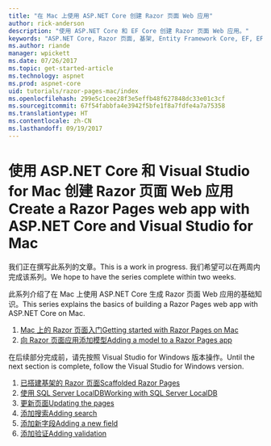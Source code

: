 ```yaml
---
title: "在 Mac 上使用 ASP.NET Core 创建 Razor 页面 Web 应用"
author: rick-anderson
description: "使用 ASP.NET Core 和 EF Core 创建 Razor 页面 Web 应用。"
keywords: "ASP.NET Core, Razor 页面, 基架, Entity Framework Core, EF, EF Core, 数据库, mac, macOS, Visual Studio for Mac"
ms.author: riande
manager: wpickett
ms.date: 07/26/2017
ms.topic: get-started-article
ms.technology: aspnet
ms.prod: aspnet-core
uid: tutorials/razor-pages-mac/index
ms.openlocfilehash: 299e5c1cee28f3e5effb48f627848dc33e01c3cf
ms.sourcegitcommit: 67f54fabbfa4e3942f5bfe1f8a7fdfe4a7a75358
ms.translationtype: HT
ms.contentlocale: zh-CN
ms.lasthandoff: 09/19/2017
---
```

# <a name="create-a-razor-pages-web-app-with-aspnet-core-and-visual-studio-for-mac"></a><span data-ttu-id="12c20-104">使用 ASP.NET Core 和 Visual Studio for Mac 创建 Razor 页面 Web 应用</span><span class="sxs-lookup"><span data-stu-id="12c20-104">Create a Razor Pages web app with ASP.NET Core and Visual Studio for Mac</span></span>

<span data-ttu-id="12c20-105">我们正在撰写此系列的文章。</span><span class="sxs-lookup"><span data-stu-id="12c20-105">This is a work in progress.</span></span> <span data-ttu-id="12c20-106">我们希望可以在两周内完成该系列。</span><span class="sxs-lookup"><span data-stu-id="12c20-106">We hope to have the series complete within two weeks.</span></span>

<span data-ttu-id="12c20-107">此系列介绍了在 Mac 上使用 ASP.NET Core 生成 Razor 页面 Web 应用的基础知识。</span><span class="sxs-lookup"><span data-stu-id="12c20-107">This series explains the basics of building a Razor Pages web app with ASP.NET Core on Mac.</span></span>

1. [<span data-ttu-id="12c20-108">Mac 上的 Razor 页面入门</span><span class="sxs-lookup"><span data-stu-id="12c20-108">Getting started with Razor Pages on Mac</span></span>](xref:tutorials/razor-pages-mac/razor-pages-start)
1. [<span data-ttu-id="12c20-109">向 Razor 页面应用添加模型</span><span class="sxs-lookup"><span data-stu-id="12c20-109">Adding a model to a Razor Pages app</span></span>](xref:tutorials/razor-pages-mac/model)


<span data-ttu-id="12c20-110">在后续部分完成前，请先按照 Visual Studio for Windows 版本操作。</span><span class="sxs-lookup"><span data-stu-id="12c20-110">Until the next section is complete, follow the Visual Studio for Windows version.</span></span>

1. [<span data-ttu-id="12c20-111">已搭建基架的 Razor 页面</span><span class="sxs-lookup"><span data-stu-id="12c20-111">Scaffolded Razor Pages</span></span>](xref:tutorials/razor-pages/page)
1. [<span data-ttu-id="12c20-112">使用 SQL Server LocalDB</span><span class="sxs-lookup"><span data-stu-id="12c20-112">Working with SQL Server LocalDB</span></span>](xref:tutorials/razor-pages/sql)
1. [<span data-ttu-id="12c20-113">更新页面</span><span class="sxs-lookup"><span data-stu-id="12c20-113">Updating the pages</span></span>](xref:tutorials/razor-pages/da1)
1. [<span data-ttu-id="12c20-114">添加搜索</span><span class="sxs-lookup"><span data-stu-id="12c20-114">Adding search</span></span>](xref:tutorials/razor-pages/search)
1. [<span data-ttu-id="12c20-115">添加新字段</span><span class="sxs-lookup"><span data-stu-id="12c20-115">Adding a new field</span></span>](xref:tutorials/razor-pages/new-field)
1. [<span data-ttu-id="12c20-116">添加验证</span><span class="sxs-lookup"><span data-stu-id="12c20-116">Adding validation</span></span>](xref:tutorials/razor-pages/validation)